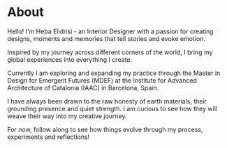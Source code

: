 # About

Hello! I'm Heba Elidrisi - an Interior Designer with a passion for creating designs, moments and memories that tell stories and evoke emotion. 

Inspired by my journey across different corners of the world, I bring my global experiences into everything I create. 

Currently I am exploring and expanding my practice through the Master in Design for Emergent Futures (MDEF) at the Institute for Advanced Architecture of Catalonia (IAAC) in Barcelona, Spain. 

I have always been drawn to the raw honesty of earth materials, their grounding presence and quiet strength. I am curious to see how they will weave their way into my creative journey. 

For now, follow along to see how things evolve through my process, experiments and reflections!


